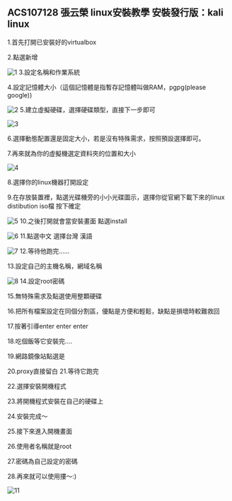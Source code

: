 ACS107128 張云榮 linux安裝教學 安裝發行版：kali linux
----------------------------
1.首先打開已安裝好的virtualbox

2.點選新增

![1](1.png)
3.設定名稱和作業系統

4.設定記憶體大小（這個記憶體是指暫存記憶體叫做RAM，pgpg(please google))

![2](2.png)
5.建立虛擬硬碟，選擇硬碟類型，直接下一步即可

![3](3.png)

6.選擇動態配置還是固定大小，若是沒有特殊需求，按照預設選擇即可。

7.再來就為你的虛擬機選定資料夾的位置和大小

![4](4.png)

8.選擇你的linux機器打開設定

9.在存放裝置裡，點選光碟機旁的小小光碟圖示，選擇你從官網下載下來的linux distibution iso檔 按下確定

![5](5.png)
10.之後打開就會當安裝畫面 點選install

![6](6.png)
11.點選中文 選擇台灣 漢語

![7](7png)
12.等待他跑完......

13.設定自己的主機名稱，網域名稱

![8](8.png)
14.設定root密碼

15.無特殊需求及點選使用整顆硬碟

16.把所有檔案設定在同個分割區，優點是方便和輕鬆，缺點是損壞時較難救回

17.按著引導enter enter enter

18.吃個飯等它安裝完....

19.網路鏡像站點選是

20.proxy直接留白
21.等待它跑完

22.選擇安裝開機程式

23.將開機程式安裝在自己的硬碟上

24.安裝完成～

25.接下來進入開機畫面 

26.使用者名稱就是root

27.密碼為自己設定的密碼

28.再來就可以使用摟～:)

![11](11.png)


